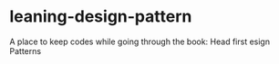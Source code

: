 # leaning-design-pattern
A place to keep codes while going through the book: Head first esign Patterns
